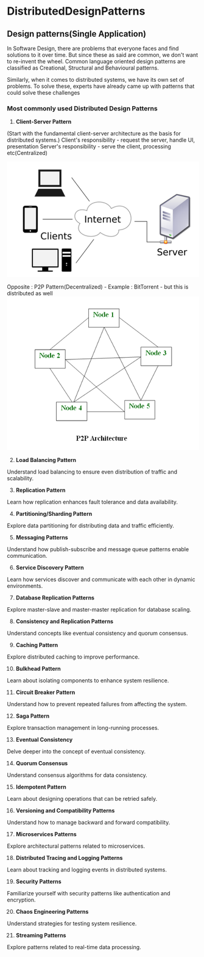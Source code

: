 # DistributedDesignPatterns

## Design patterns(Single Application)
In Software Design, there are problems that everyone faces and find solutions to it over time. But since these as said are common, we don't want to re-invent the wheel.
Common language oriented design patterns are classified as Creational, Structural and Behavioural patterns.

Similarly, when it comes to distributed systems, we have its own set of problems. To solve these, experts have already came up with patterns that could solve these challenges

### Most commonly used Distributed Design Patterns

1. **Client-Server Pattern**

(Start with the fundamental client-server architecture as the basis for distributed systems.)
Client's responsibility - request the server, handle UI, presentation
Server's responsibility - serve the client, processing etc(Centralized)

![ClientServer.png](Images/ClientServer.png)

Opposite :  P2P Pattern(Decentralized) - Example : BitTorrent - but this is distributed as well
![img.png](Images/P2P.png)


2. **Load Balancing Pattern**

Understand load balancing to ensure even distribution of traffic and scalability.

3. **Replication Pattern**

Learn how replication enhances fault tolerance and data availability.

4. **Partitioning/Sharding Pattern**

Explore data partitioning for distributing data and traffic efficiently.

5. **Messaging Patterns**

Understand how publish-subscribe and message queue patterns enable communication.

6. **Service Discovery Pattern**

Learn how services discover and communicate with each other in dynamic environments.

7. **Database Replication Patterns**

Explore master-slave and master-master replication for database scaling.

8. **Consistency and Replication Patterns**

Understand concepts like eventual consistency and quorum consensus.

9. **Caching Pattern**

Explore distributed caching to improve performance.

10. **Bulkhead Pattern**

Learn about isolating components to enhance system resilience.

11. **Circuit Breaker Pattern**

Understand how to prevent repeated failures from affecting the system.

12. **Saga Pattern**

Explore transaction management in long-running processes.

13. **Eventual Consistency**

Delve deeper into the concept of eventual consistency.

14. **Quorum Consensus**

Understand consensus algorithms for data consistency.

15. **Idempotent Pattern**

Learn about designing operations that can be retried safely.

16. **Versioning and Compatibility Patterns**

Understand how to manage backward and forward compatibility.

17. **Microservices Patterns**

Explore architectural patterns related to microservices.

18. **Distributed Tracing and Logging Patterns**

Learn about tracking and logging events in distributed systems.

19. **Security Patterns**

Familiarize yourself with security patterns like authentication and encryption.

20. **Chaos Engineering Patterns**

Understand strategies for testing system resilience.

21. **Streaming Patterns**

Explore patterns related to real-time data processing.